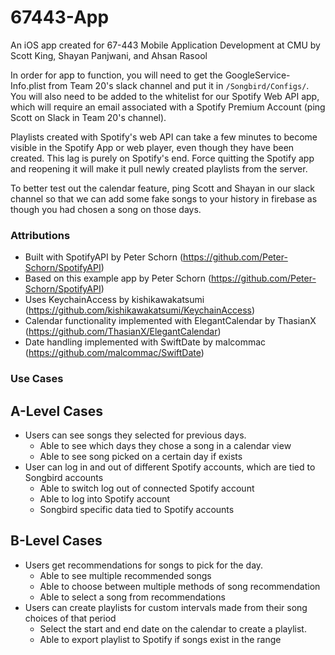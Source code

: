 # 67443-App
An iOS app created for 67-443 Mobile Application Development at CMU by Scott King, Shayan Panjwani, and Ahsan Rasool <br>

In order for app to function, you will need to get the GoogleService-Info.plist from Team 20's 
slack channel and put it in `/Songbird/Configs/`. You will also need to be added to the whitelist 
for our Spotify Web API app, which will require an email associated with a Spotify Premium Account 
(ping Scott on Slack in Team 20's channel). <br>

Playlists created with Spotify's web API can take a few minutes to become 
visible in the Spotify App or web player, even though they have been created. This lag is purely 
on Spotify's end. Force quitting the Spotify app and reopening it will make it pull newly 
created playlists from the server. <br>

To better test out the calendar feature, ping Scott and Shayan in our slack channel so that we can add some fake songs
to your history in firebase as though you had chosen a song on those days. <br>

### Attributions
- Built with SpotifyAPI by Peter Schorn (https://github.com/Peter-Schorn/SpotifyAPI)
- Based on this example app by Peter Schorn (https://github.com/Peter-Schorn/SpotifyAPI)
- Uses KeychainAccess by kishikawakatsumi (https://github.com/kishikawakatsumi/KeychainAccess)
- Calendar functionality implemented with ElegantCalendar by ThasianX (https://github.com/ThasianX/ElegantCalendar)
- Date handling implemented with SwiftDate by malcommac (https://github.com/malcommac/SwiftDate)

### Use Cases
## A-Level Cases
- Users can see songs they selected for previous days.
  - Able to see which days they chose a song in a calendar view
  - Able to see song picked on a certain day if exists
- User can log in and out of different Spotify accounts, which are tied to Songbird accounts
  - Able to switch log out of connected Spotify account
  - Able to log into Spotify account
  - Songbird specific data tied to Spotify accounts
## B-Level Cases
- Users get recommendations for songs to pick for the day.
  - Able to see multiple recommended songs
  - Able to choose between multiple methods of song recommendation
  - Able to select a song from recommendations
- Users can create playlists for custom intervals made from their song choices of that period
  - Select the start and end date on the calendar to create a playlist.
  - Able to export playlist to Spotify if songs exist in the range

